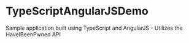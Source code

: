 # TypeScriptAngularJSDemo
Sample application built using TypeScript and AngularJS - Utilizes the HaveIBeenPwned API

